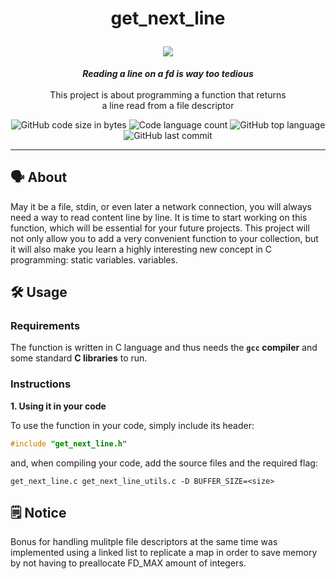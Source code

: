 <h1 align="center">
	<p>
	get_next_line
	</p>
	<img src="https://github.com/ayogun/42-project-badges/blob/main/badges/get_next_linem.png">
</h1>

<p align="center">
	<b><i>Reading a line on a fd is way too tedious</i></b><br><br>
  This project is about programming a function that returns<br>
  a line read from a file descriptor<br>
</p>

<p align="center">
	<img alt="GitHub code size in bytes" src="https://img.shields.io/github/languages/code-size/aaron-22766/42_get_next_line?color=lightblue" />
	<img alt="Code language count" src="https://img.shields.io/github/languages/count/aaron-22766/42_get_next_line?color=yellow" />
	<img alt="GitHub top language" src="https://img.shields.io/github/languages/top/aaron-22766/42_get_next_line?color=blue" />
	<img alt="GitHub last commit" src="https://img.shields.io/github/last-commit/aaron-22766/42_get_next_line?color=green" />
</p>

---

## 🗣 About

May it be a file, stdin, or even later a network connection, you will always need a way to read content line by line. It is time to start working on this function, which will be essential for your future projects. This project will not only allow you to add a very convenient function to your collection,
but it will also make you learn a highly interesting new concept in C programming: static variables.
variables.

## 🛠️ Usage

### Requirements

The function is written in C language and thus needs the **`gcc` compiler** and some standard **C libraries** to run.

### Instructions

**1. Using it in your code**

To use the function in your code, simply include its header:

```C
#include "get_next_line.h"
```

and, when compiling your code, add the source files and the required flag:

```shell
get_next_line.c get_next_line_utils.c -D BUFFER_SIZE=<size>
```

## 🗒 Notice

Bonus for handling mulitple file descriptors at the same time was implemented using a linked list to replicate a map in order to save memory by not having to preallocate FD_MAX amount of integers.
